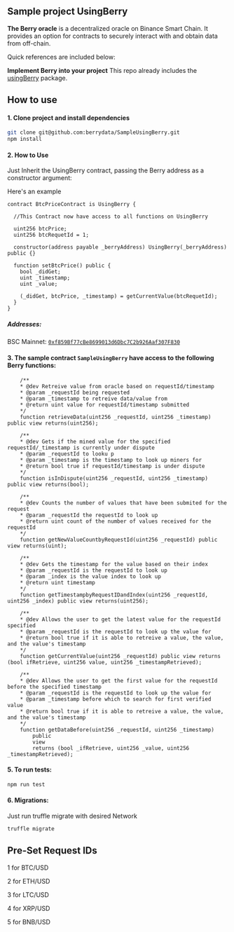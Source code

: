 ## Sample project UsingBerry <a name="sample"> </a>

<b>The Berry oracle</b> is a decentralized oracle on Binance Smart Chain. It provides an option for contracts to securely interact with and obtain data from off-chain.

Quick references are included below: 

<b>Implement Berry into your project</b>
This repo already includes the [usingBerry](https://github.com/berrydata/UsingBerry) package.

## How to use 
#### 1. Clone project and install dependencies

```bash
git clone git@github.com:berrydata/SampleUsingBerry.git
npm install 
```

#### 2. How to Use
Just Inherit the UsingBerry contract, passing the Berry address as a constructor argument: 

Here's an example
```solidity 
contract BtcPriceContract is UsingBerry {

  //This Contract now have access to all functions on UsingBerry

  uint256 btcPrice;
  uint256 btcRequetId = 1;

  constructor(address payable _berryAddress) UsingBerry(_berryAddress) public {}

  function setBtcPrice() public {
    bool _didGet;
    uint _timestamp;
    uint _value;

    (_didGet, btcPrice, _timestamp) = getCurrentValue(btcRequetId);
  }
}
```
##### Addresses:

BSC Mainnet: [`0xf859Bf77cBe8699013d6Dbc7C2b926Aaf307F830`](https://etherscan.io/address/0xf859Bf77cBe8699013d6Dbc7C2b926Aaf307F830)



#### 3. The sample contract `SampleUsingBerry` have access to the following Berry functions:

```solidity
    /**
    * @dev Retreive value from oracle based on requestId/timestamp
    * @param _requestId being requested
    * @param _timestamp to retreive data/value from
    * @return uint value for requestId/timestamp submitted
    */
    function retrieveData(uint256 _requestId, uint256 _timestamp) public view returns(uint256);

    /**
    * @dev Gets if the mined value for the specified requestId/_timestamp is currently under dispute
    * @param _requestId to looku p
    * @param _timestamp is the timestamp to look up miners for
    * @return bool true if requestId/timestamp is under dispute
    */
    function isInDispute(uint256 _requestId, uint256 _timestamp) public view returns(bool);

    /**
    * @dev Counts the number of values that have been submited for the request
    * @param _requestId the requestId to look up
    * @return uint count of the number of values received for the requestId
    */
    function getNewValueCountbyRequestId(uint256 _requestId) public view returns(uint);

    /**
    * @dev Gets the timestamp for the value based on their index
    * @param _requestId is the requestId to look up
    * @param _index is the value index to look up
    * @return uint timestamp
    */
    function getTimestampbyRequestIDandIndex(uint256 _requestId, uint256 _index) public view returns(uint256);

    /**
    * @dev Allows the user to get the latest value for the requestId specified
    * @param _requestId is the requestId to look up the value for
    * @return bool true if it is able to retreive a value, the value, and the value's timestamp
    */
    function getCurrentValue(uint256 _requestId) public view returns (bool ifRetrieve, uint256 value, uint256 _timestampRetrieved);

    /**
    * @dev Allows the user to get the first value for the requestId before the specified timestamp
    * @param _requestId is the requestId to look up the value for
    * @param _timestamp before which to search for first verified value
    * @return bool true if it is able to retreive a value, the value, and the value's timestamp
    */
    function getDataBefore(uint256 _requestId, uint256 _timestamp)
        public
        view
        returns (bool _ifRetrieve, uint256 _value, uint256 _timestampRetrieved);

```


#### 5. To run tests:

```bash
npm run test
```

#### 6. Migrations:
Just run truffle migrate with desired Network

```bash
truffle migrate
```

## Pre-Set Request IDs

1 for BTC/USD

2 for ETH/USD

3 for LTC/USD

4 for XRP/USD

5 for BNB/USD

